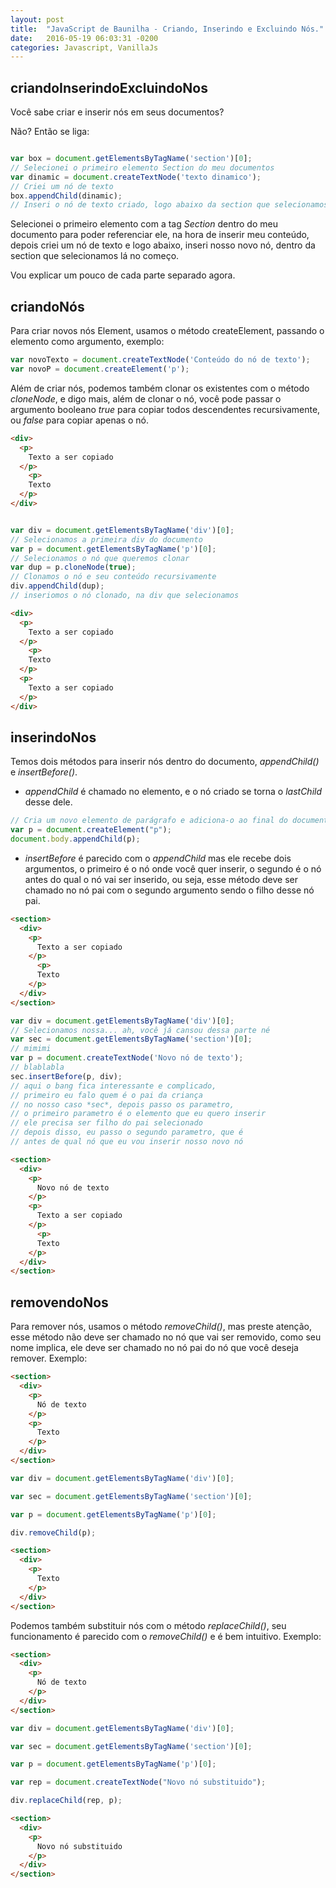 ```yaml
---
layout: post
title:  "JavaScript de Baunilha - Criando, Inserindo e Excluindo Nós."
date:   2016-05-19 06:03:31 -0200
categories: Javascript, VanillaJs
---
```


## criandoInserindoExcluindoNos

Você sabe criar e inserir nós em seus documentos?

Não? Então se liga:

```javascript

var box = document.getElementsByTagName('section')[0];
// Selecionei o primeiro elemento Section do meu documentos
var dinamic = document.createTextNode('texto dinamico');
// Criei um nó de texto
box.appendChild(dinamic);
// Inseri o nó de texto criado, logo abaixo da section que selecionamos

```

Selecionei o primeiro elemento com a tag *Section* dentro do meu documento para poder referenciar ele,
na hora de inserir meu conteúdo, depois criei um nó de texto e logo abaixo, inseri nosso novo nó,
dentro da section que selecionamos lá no começo.

Vou explicar um pouco de cada parte separado agora.

## criandoNós

Para criar novos nós Element, usamos o método createElement, passando o elemento como argumento, exemplo:

```javascript
var novoTexto = document.createTextNode('Conteúdo do nó de texto');
var novoP = document.createElement('p');
```

Além de criar nós, podemos também clonar os existentes com o método *cloneNode*, e digo mais, além de clonar o nó, você pode passar o argumento booleano *true* para copiar todos descendentes recursivamente, ou *false* para copiar apenas o nó.

```html
<div>
  <p>
    Texto a ser copiado
  </p>
    <p>
    Texto
  </p>
</div>
```

```javascript

var div = document.getElementsByTagName('div')[0];
// Selecionamos a primeira div do documento
var p = document.getElementsByTagName('p')[0];
// Selecionamos o nó que queremos clonar
var dup = p.cloneNode(true);
// Clonamos o nó e seu conteúdo recursivamente
div.appendChild(dup);
// inseriomos o nó clonado, na div que selecionamos

```

```html
<div>
  <p>
    Texto a ser copiado
  </p>
    <p>
    Texto
  </p>
  <p>
    Texto a ser copiado
  </p>
</div>
```

## inserindoNos

Temos dois métodos para inserir nós dentro do documento, *appendChild()* e *insertBefore()*.

- *appendChild* é chamado no elemento, e o nó criado se torna o *lastChild* desse dele.

```javascript
// Cria um novo elemento de parágrafo e adiciona-o ao final do documento
var p = document.createElement("p");
document.body.appendChild(p);
```


- *insertBefore* é parecido com o *appendChild* mas ele recebe dois argumentos, o primeiro é o nó onde você quer inserir,
o segundo é o nó antes do qual o nó vai ser inserido, ou seja, esse método deve ser chamado no nó pai com o segundo argumento sendo o filho desse nó pai.

```html
<section>
  <div>
    <p>
      Texto a ser copiado
    </p>
      <p>
      Texto
    </p>
  </div>
</section>
```

```javascript
var div = document.getElementsByTagName('div')[0];
// Selecionamos nossa... ah, você já cansou dessa parte né
var sec = document.getElementsByTagName('section')[0];
// mimimi
var p = document.createTextNode('Novo nó de texto');
// blablabla
sec.insertBefore(p, div);
// aqui o bang fica interessante e complicado,
// primeiro eu falo quem é o pai da criança
// no nosso caso *sec*, depois passo os parametro,
// o primeiro parametro é o elemento que eu quero inserir
// ele precisa ser filho do pai selecionado
// depois disso, eu passo o segundo parametro, que é
// antes de qual nó que eu vou inserir nosso novo nó
```

```html
<section>
  <div>
    <p>
      Novo nó de texto
    </p>
    <p>
      Texto a ser copiado
    </p>
      <p>
      Texto
    </p>
  </div>
</section>
```

## removendoNos

Para remover nós, usamos o método *removeChild()*, mas preste atenção, esse método não deve ser chamado no nó que vai ser removido, como seu nome implica, ele deve ser chamado no nó pai do nó que você deseja remover.
Exemplo:

```html
<section>
  <div>
    <p>
      Nó de texto
    </p>
    <p>
      Texto
    </p>
  </div>
</section>
```

```javascript
var div = document.getElementsByTagName('div')[0];

var sec = document.getElementsByTagName('section')[0];

var p = document.getElementsByTagName('p')[0];

div.removeChild(p);
```

```html
<section>
  <div>
    <p>
      Texto
    </p>
  </div>
</section>
```

Podemos também substituir nós com o método *replaceChild()*, seu funcionamento é parecido com o *removeChild()* e é bem intuitivo.
Exemplo:

```html
<section>
  <div>
    <p>
      Nó de texto
    </p>
  </div>
</section>
```

```javascript
var div = document.getElementsByTagName('div')[0];

var sec = document.getElementsByTagName('section')[0];

var p = document.getElementsByTagName('p')[0];

var rep = document.createTextNode("Novo nó substituido");

div.replaceChild(rep, p);
```

```html
<section>
  <div>
    <p>
      Novo nó substituido
    </p>
  </div>
</section>
```
